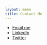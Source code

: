 ```yaml
---
layout: menu 
title: Contact Me 
---
```

- [Email me](https://ieqld7xpcdf.typeform.com/to/tDN48PU7)
- [LinkedIn](https://www.linkedin.com/in/jamesajinks/)
- [Twitter](https://twitter.com/praisedpern)

